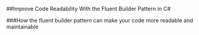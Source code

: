 ##Improve Code Readability With the Fluent Builder Pattern in C#

###How the fluent builder pattern can make your code more readable and maintainable
